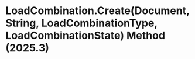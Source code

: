 # LoadCombination.Create(Document, String, LoadCombinationType, LoadCombinationState) Method (2025.3)

﻿